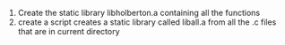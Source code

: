 1. Create the static library libholberton.a containing all the functions
2. create a script creates a static library called liball.a from all the .c files that are in current directory
